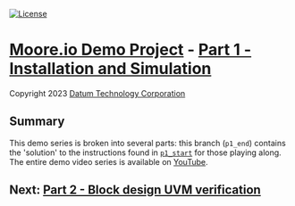 [![License](https://img.shields.io/badge/License-GPL%203.0-blue.svg)](https://opensource.org/licenses/GPL-3.0)

# [Moore.io Demo Project](https://github.com/Datum-Technology-Corporation/mio_demo/tree/main) - [Part 1 - Installation and Simulation](https://www.youtube.com/channel/UCSqqT6JtmecBIoC_3DMLk0g)
Copyright 2023 [Datum Technology Corporation](https://datumtc.ca/)

## Summary
This demo series is broken into several parts: this branch (`p1_end`) contains the 'solution' to the instructions found in [`p1_start`](https://github.com/Datum-Technology-Corporation/mio_demo/tree/p1_start) for those playing along. The entire demo video series is available on [YouTube](https://www.youtube.com/channel/UCSqqT6JtmecBIoC_3DMLk0g).

## Next: [Part 2 - Block design UVM verification](https://github.com/Datum-Technology-Corporation/mio_demo/tree/p2_start)
